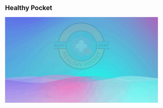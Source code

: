 ## Healthy Pocket 
![Pensando En tu Salud](https://github.com/wpineda21/HealthyPocketProject/blob/main/src/pages/Image/Pensando%20En%20tu%20Salud.gif)

